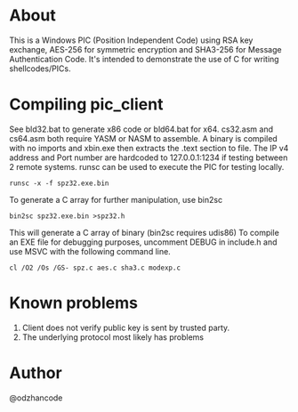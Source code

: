 
# About

This is a Windows PIC (Position Independent Code) using RSA key exchange, AES-256 for symmetric encryption and SHA3-256 for Message Authentication Code. It's intended to demonstrate the use of C for writing shellcodes/PICs.

# Compiling pic_client

See bld32.bat to generate x86 code or bld64.bat for x64. cs32.asm and cs64.asm both require YASM or NASM to assemble. A binary is compiled with no imports and xbin.exe then extracts the .text section to file. The IP v4 address and Port number are hardcoded to 127.0.0.1:1234 if testing between 2 remote systems. runsc can be used to execute the PIC for testing locally.

    runsc -x -f spz32.exe.bin 
    
To generate a C array for further manipulation, use bin2sc
    
    bin2sc spz32.exe.bin >spz32.h

This will generate a C array of binary (bin2sc requires udis86)
To compile an EXE file for debugging purposes, uncomment DEBUG in include.h and use MSVC with the following command line.

    cl /O2 /Os /GS- spz.c aes.c sha3.c modexp.c

# Known problems

1. Client does not verify public key is sent by trusted party.
2. The underlying protocol most likely has problems

# Author

@odzhancode